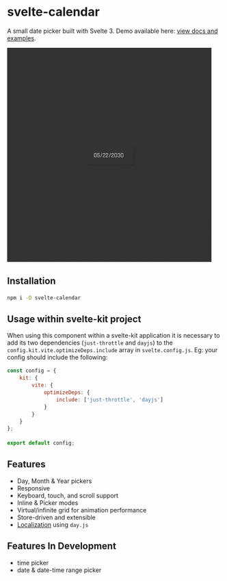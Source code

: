 # svelte-calendar

A small date picker built with Svelte 3. Demo available here: [view docs and examples](https://6edesign.github.io/svelte-calendar).

![Demo](static/demo.gif)

## Installation

```sh
npm i -D svelte-calendar
```

## Usage within svelte-kit project

When using this component within a svelte-kit application it is necessary to add its two dependencies (`just-throttle` and `dayjs`) to the `config.kit.vite.optimizeDeps.include` array in `svelte.config.js`. Eg: your config should include the following:

```js
const config = {
	kit: {
		vite: {
			optimizeDeps: {
				include: ['just-throttle', 'dayjs']
			}
		}
	}
};

export default config;
```

## Features

- Day, Month & Year pickers
- Responsive
- Keyboard, touch, and scroll support
- Inline & Picker modes
- Virtual/infinite grid for animation performance
- Store-driven and extensible
- [Localization](https://6edesign.github.io/svelte-calendar) using `day.js`

## Features In Development

- time picker
- date & date-time range picker
